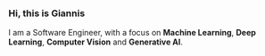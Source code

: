 ### Hi, this is Giannis
<!--
![Email: ioannis](https://img.shields.io/badge/-johngatop@gmail.com-red?style=flat-square&logo=Gmail&logoColor=white&link=johngatop@gmail.com)
![Linkedin: ioannis](https://img.shields.io/badge/-ioannis-blue?style=flat-square&logo=Linkedin&logoColor=white&link=https://www.linkedin.com/in/ioannis-gatopoulos-296625126/)
![Scholar: ioannis](https://img.shields.io/badge/-🎓Scholar-grey?style=flat-square&link=https://scholar.google.com/citations?user=Tb0yDfkAAAAJ&hl=en)
-->

I am a Software Engineer, with a focus on **Machine Learning**, **Deep Learning**, **Computer Vision** and **Generative AI**.


<!--
<br/>
    <a href="https://github.com/anuraghazra/github-readme-stats"><img alt="Ioannis's Github Stats" src="https://denvercoder1-github-readme-stats.vercel.app/api/?username=ioangatop&show_icons=true&count_private=true&theme=react&hide_border=true&bg_color=1F222E&title_color=F85D7F&icon_color=F8D866" height="192px"/></a>
  <a href="https://github.com/anuraghazra/github-readme-stats"><img alt="ioangatop's Top Languages" src="https://github-readme-stats.vercel.app/api/top-langs/?username=ioangatop&langs_count=8&layout=compact&theme=react&hide_border=true&bg_color=1F222E&title_color=F85D7F&icon_color=F8D866&hide=Jupyter%20Notebook" height="192px"/></a>
  <br/>
 -->
